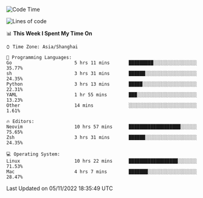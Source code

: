 <!--START_SECTION:waka-->
![Code Time](http://img.shields.io/badge/Code%20Time-961%20hrs%2040%20mins-blue)

![Lines of code](https://img.shields.io/badge/From%20Hello%20World%20I%27ve%20Written-24%20Thousand%20lines%20of%20code-blue)

📊 **This Week I Spent My Time On** 

```text
⌚︎ Time Zone: Asia/Shanghai

💬 Programming Languages: 
Go                       5 hrs 11 mins       █████████░░░░░░░░░░░░░░░░   35.77% 
sh                       3 hrs 31 mins       ██████░░░░░░░░░░░░░░░░░░░   24.35% 
Python                   3 hrs 13 mins       █████░░░░░░░░░░░░░░░░░░░░   22.31% 
YAML                     1 hr 55 mins        ███░░░░░░░░░░░░░░░░░░░░░░   13.23% 
Other                    14 mins             ░░░░░░░░░░░░░░░░░░░░░░░░░   1.61%

🔥 Editors: 
Neovim                   10 hrs 57 mins      ███████████████████░░░░░░   75.65% 
Zsh                      3 hrs 31 mins       ██████░░░░░░░░░░░░░░░░░░░   24.35%

💻 Operating System: 
Linux                    10 hrs 22 mins      ██████████████████░░░░░░░   71.53% 
Mac                      4 hrs 7 mins        ███████░░░░░░░░░░░░░░░░░░   28.47%

```


 Last Updated on 05/11/2022 18:35:49 UTC
<!--END_SECTION:waka-->
